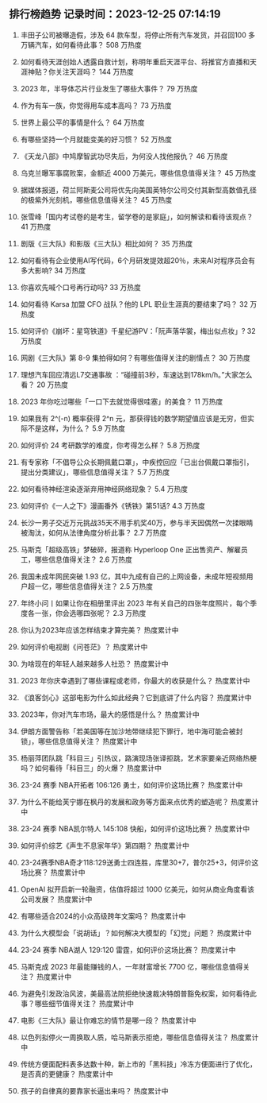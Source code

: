 
## 排行榜趋势 记录时间：2023-12-25 07:14:19
  
  1. 丰田子公司被曝造假，涉及 64 款车型，将停止所有汽车发货，并召回100 多万辆汽车，如何看待此事？ 508 万热度
    
  2. 如何看待天涯创始人透露自救计划，称明年重启天涯平台、将推官方直播和天涯神贴？你关注天涯吗？ 144 万热度
    
  3. 2023 年，半导体芯片行业发生了哪些大事件？ 79 万热度
    
  4. 作为有车一族，你觉得用车成本高吗？ 73 万热度
    
  5. 世界上最公平的事情是什么？ 64 万热度
    
  6. 有哪些坚持一个月就能变美的好习惯？ 52 万热度
    
  7. 《天龙八部》中鸠摩智武功尽失后，为何没人找他报仇？ 46 万热度
    
  8. 乌克兰曝军事腐败案，金额近 4000 万美元，哪些信息值得关注？ 45 万热度
    
  9. 据媒体报道，荷兰阿斯麦公司将优先向美国英特尔公司交付其新型高数值孔径的极紫外光刻机，哪些信息值得关注？ 45 万热度
    
  10. 张雪峰「国内考试卷的是考生，留学卷的是家庭」，如何解读和看待该观点？ 41 万热度
    
  11. 剧版《三大队》和影版《三大队》相比如何？ 35 万热度
    
  12. 如何看待有企业使用AI写代码，6个月研发提效超20％，未来AI对程序员会有多大影响? 34 万热度
    
  13. 你喜欢先喊个口号再行动吗? 33 万热度
    
  14. 如何看待 Karsa 加盟 CFO 战队？他的 LPL 职业生涯真的要结束了吗？ 32 万热度
    
  15. 如何评价《崩坏：星穹铁道》千星纪游PV：「阮声落华裳，梅出似点妆」? 32 万热度
    
  16. 网剧《三大队》第 8-9 集拍得如何？有哪些值得关注的剧情点？ 30 万热度
    
  17. 理想汽车回应清远L7交通事故 ：“碰撞前3秒，车速达到178km/h。”大家怎么看？ 20 万热度
    
  18. 2023 年你吃过哪些「一口下去就觉得很哇塞」的美食？ 11 万热度
    
  19. 如果我有 2^(-n) 概率获得 2^n 元，那获得钱的数学期望值应该是无穷，但实际不是这样，为什么？ 5.9 万热度
    
  20. 如何评价 24 考研数学的难度，你考得怎么样？ 5.8 万热度
    
  21. 有专家称「不倡导公众长期佩戴口罩」，中疾控回应「已出台佩戴口罩指引，提出分类建议」，哪些信息值得关注？ 5.7 万热度
    
  22. 如何看待神经渲染逐渐弃用神经网络现象？ 5.4 万热度
    
  23. 如何评价《一人之下》漫画番外《锈铁》第51话? 4.3 万热度
    
  24. 长沙一男子交近万元挑战35天不用手机奖40万，参与半天因偶然一次揉眼睛被淘汰，如何从法律角度分析此事？ 2.7 万热度
    
  25. 马斯克「超级高铁」梦破碎，报道称 Hyperloop One 正出售资产、解雇员工，哪些信息值得关注？ 2.6 万热度
    
  26. 我国未成年网民突破 1.93 亿，其中九成有自己的上网设备，未成年短视频用户超一亿，哪些信息值得关注？ 2.5 万热度
    
  27. 年终小问丨如果让你在相册里评出 2023 年有关自己的四张年度照片，每个季度各一张，你会选哪四张呢？ 2.3 万热度
    
  28. 你认为2023年应该怎样结束才算完美？ 热度累计中
    
  29. 如何评价电视剧《问苍茫》？ 热度累计中
    
  30. 为啥现在的年轻人越来越多人社恐？ 热度累计中
    
  31. 2023 年你庆幸遇到了哪些课程或老师，你最大的收获是什么？ 热度累计中
    
  32. 《浪客剑心》这部电影为什么如此经典？它到底讲了什么内容？ 热度累计中
    
  33. 2023年，你对汽车市场，最大的感悟是什么？ 热度累计中
    
  34. 伊朗方面警告称「若美国等在加沙地带继续犯下罪行，地中海可能会被封锁」，哪些信息值得关注？ 热度累计中
    
  35. 杨丽萍团队跳「科目三」引热议，路演现场张译拒跳，艺术家要亲近网络热梗吗？如何看待「科目三」的火爆？ 热度累计中
    
  36. 23-24 赛季 NBA开拓者 106:126 勇士，如何评价这场比赛？ 热度累计中
    
  37. 为什么不能给芙宁娜在枫丹的发展和政务等方面来点优秀的塑造呢？ 热度累计中
    
  38. 23-24 赛季 NBA凯尔特人 145:108 快船，如何评价这场比赛？ 热度累计中
    
  39. 如何评价综艺《声生不息家年华》第四期？ 热度累计中
    
  40. 23-24赛季NBA奇才118:129送勇士四连胜，库里30+7，普尔25+3，何评价这场比赛？ 热度累计中
    
  41. OpenAI 拟开启新一轮融资，估值将超过 1000 亿美元，如何从商业角度看该公司发展？ 热度累计中
    
  42. 有哪些适合2024的小众高级跨年文案吗？ 热度累计中
    
  43. 为什么大模型会「说胡话」？如何解决大模型的「幻觉」问题？ 热度累计中
    
  44. 23-24 赛季 NBA湖人 129:120 雷霆，如何评价这场比赛？ 热度累计中
    
  45. 马斯克成 2023 年最能赚钱的人，一年财富增长 7700  亿，哪些信息值得关注？ 热度累计中
    
  46. 为避免引发政治风波，美最高法院拒绝快速裁决特朗普豁免权案，如何看待此事？哪些细节值得关注？ 热度累计中
    
  47. 电影《三大队》最让你难忘的情节是哪一段？ 热度累计中
    
  48. 以色列拟停火一周换取人质，哈马斯表示拒绝，哪些信息值得关注？ 热度累计中
    
  49. 传统方便面配料表多达数十种，新上市的「黑科技」冷冻方便面进行了优化，是否真的更健康？ 热度累计中
    
  50. 孩子的自律真的要靠家长逼出来吗？ 热度累计中
    